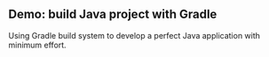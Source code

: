 ## Demo: build Java project with Gradle

Using Gradle build system to develop a perfect Java application with minimum effort.


